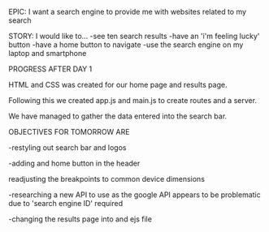 EPIC:
I want a search engine to provide me with websites related to my search

STORY:
I would like to...
-see ten search results
-have an 'i'm feeling lucky' button
-have a home button to navigate
-use the search engine on my laptop and smartphone


PROGRESS AFTER DAY 1

HTML and CSS was created for our home page and results page.

Following this we created app.js and main.js to create routes and a server.

We have managed to gather the data entered into the search bar.

OBJECTIVES FOR TOMORROW ARE

-restyling out search bar and logos

-adding and home button in the header

readjusting the breakpoints to common device dimensions

-researching a new API to use as the google API appears to be problematic due to 'search engine ID' required

-changing the results page into and ejs file
